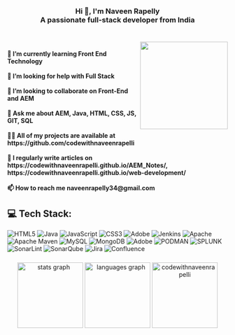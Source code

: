 <h3 align="center">Hi 👋, I'm Naveen Rapelly<br>A passionate full-stack developer from India<br></h3>

###
<br clear="both">
<img align="right" height="200" src="https://media.licdn.com/dms/image/v2/D4D03AQEdHbLYpbCktw/profile-displayphoto-shrink_800_800/profile-displayphoto-shrink_800_800/0/1730228365342?e=1738800000&v=beta&t=-g7bRFEEe3FJfgDOh7FYnSQD0ErqgV_PGe8EKtieNnc"  />

<h4 align="left">
🌱 I’m currently learning Front End Technology<br><br> 🤝 I’m looking for help with Full Stack<br> <br> 👯 I’m looking to collaborate on Front-End and AEM<br> <br> 💬 Ask me about AEM, Java, HTML, CSS, JS, GIT, SQL<br> <br> 👨‍💻 All of my projects are available at https://github.com/codewithnaveenrapelli<br><br>📝 I regularly write articles on https://codewithnaveenrapelli.github.io/AEM_Notes/, https://codewithnaveenrapelli.github.io/web-development/<br> <br> 📫 How to reach me naveenrapelly34@gmail.com <br></h4>


## 💻 Tech Stack:
![HTML5](https://img.shields.io/badge/html5-%23E34F26.svg?style=for-the-badge&logo=html5&logoColor=white) ![Java](https://img.shields.io/badge/java-%23ED8B00.svg?style=for-the-badge&logo=openjdk&logoColor=white) ![JavaScript](https://img.shields.io/badge/javascript-%23323330.svg?style=for-the-badge&logo=javascript&logoColor=%23F7DF1E) ![CSS3](https://img.shields.io/badge/css3-%231572B6.svg?style=for-the-badge&logo=css3&logoColor=white) ![Adobe](https://img.shields.io/badge/adobe-%23FF0000.svg?style=for-the-badge&logo=adobe&logoColor=white) ![Jenkins](https://img.shields.io/badge/jenkins-%232C5263.svg?style=for-the-badge&logo=jenkins&logoColor=white) ![Apache](https://img.shields.io/badge/apache-%23D42029.svg?style=for-the-badge&logo=apache&logoColor=white) ![Apache Maven](https://img.shields.io/badge/Apache%20Maven-C71A36?style=for-the-badge&logo=Apache%20Maven&logoColor=white) ![MySQL](https://img.shields.io/badge/mysql-%2300000f.svg?style=for-the-badge&logo=mysql&logoColor=white) ![MongoDB](https://img.shields.io/badge/MongoDB-%234ea94b.svg?style=for-the-badge&logo=mongodb&logoColor=white) ![Adobe](https://img.shields.io/badge/adobe-%23FF0000.svg?style=for-the-badge&logo=adobe&logoColor=white) ![PODMAN](https://img.shields.io/badge/podman-892CA0.svg?style=for-the-badge&logo=podman&logoColor=white) ![SPLUNK](https://img.shields.io/badge/splunk-000000.svg?style=for-the-badge&logo=splunk&color=%23000000) ![SonarLint](https://img.shields.io/badge/SonarLint-CB2029?style=for-the-badge&logo=SONARLINT&logoColor=white) ![SonarQube](https://img.shields.io/badge/SonarQube-black?style=for-the-badge&logo=sonarqube&logoColor=4E9BCD) ![Jira](https://img.shields.io/badge/jira-%230A0FFF.svg?style=for-the-badge&logo=jira&logoColor=white) ![Confluence](https://img.shields.io/badge/confluence-%23172BF4.svg?style=for-the-badge&logo=confluence&logoColor=white)

###
<div align="center">
  <img src="https://github-readme-stats.vercel.app/api?username=codewithnaveenrapelli&hide_title=false&hide_rank=false&show_icons=true&include_all_commits=true&count_private=true&disable_animations=false&theme=dracula&locale=en&hide_border=false" height="150" alt="stats graph"  />
  <img src="https://github-readme-stats.vercel.app/api/top-langs?username=codewithnaveenrapelli&locale=en&hide_title=false&layout=compact&card_width=320&langs_count=6&theme=dracula&hide_border=false" height="150" alt="languages graph"  />

  <img src="https://github-readme-streak-stats.herokuapp.com/?user=codewithnaveenrapelli&layout=compact&card_width=420&theme=dracula&hide_border=false" alt="codewithnaveenrapelli" height="150" />
</div>


